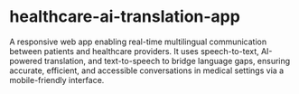 # healthcare-ai-translation-app
A responsive web app enabling real-time multilingual communication between patients and healthcare providers. It uses speech-to-text, AI-powered translation, and text-to-speech to bridge language gaps, ensuring accurate, efficient, and accessible conversations in medical settings via a mobile-friendly interface.

